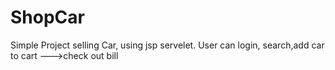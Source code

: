 # ShopCar
Simple Project selling Car, using jsp servelet.
User can login, search,add car to cart --->check out bill
